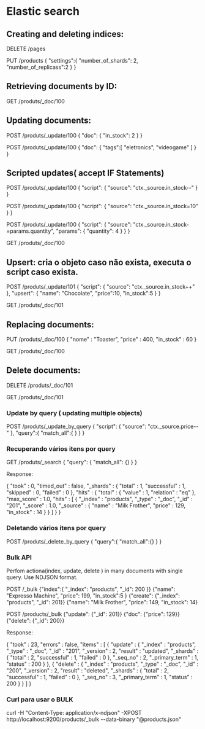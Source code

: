 # Elastic search

## Creating and deleting indices:

DELETE /pages

PUT /products 
{
   "settings":{
      "number_of_shards": 2,
      "number_of_replicass":2
   }
}

## Retrieving documents by ID:

GET /produts/_doc/100


## Updating documents:

POST /produts/_update/100
{
  "doc": {
    "in_stock": 2
  }
}

POST /produts/_update/100
{
  "doc": {
    "tags":[
      "eletronics",
      "videogame"
    ]
  }
}

## Scripted updates( accept IF Statements)

POST /produts/_update/100
{
  "script": {
    "source": "ctx._source.in_stock--"
  }
}

POST /produts/_update/100
{
  "script": {
    "source": "ctx._source.in_stock=10"
  }
}

POST /produts/_update/100
{
  "script": {
    "source": "ctx._source.in_stock-=params.quantity",
    "params": {
      "quantity": 4
    }
  }
}

GET /produts/_doc/100

## Upsert: cria o objeto caso não exista, executa o script caso exista.

POST /produts/_update/101
{
  "script": {
    "source": "ctx._source.in_stock++"
  },
  "upsert": {
    "name": "Chocolate",
    "price":10,
    "in_stock":5
  }
}

GET /produts/_doc/101

## Replacing documents:

PUT /produts/_doc/100
{
  "nome" : "Toaster",
    "price" : 400,
    "in_stock" : 60
}

GET /produts/_doc/100


## Delete documents:

DELETE /produts/_doc/101

GET /produts/_doc/101

### Update by query ( updating multiple objects)
POST /produts/_update_by_query
{
 "script": {
    "source": "ctx._source.price--"
  },
  "query":{
    "match_all":{  }
  }
}

### Recuperando vários itens por query
GET /produts/_search
{
  "query": {
    "match_all": {}
  }
}

Response:

{
  "took" : 0,
  "timed_out" : false,
  "_shards" : {
    "total" : 1,
    "successful" : 1,
    "skipped" : 0,
    "failed" : 0
  },
  "hits" : {
    "total" : {
      "value" : 1,
      "relation" : "eq"
    },
    "max_score" : 1.0,
    "hits" : [
      {
        "_index" : "products",
        "_type" : "_doc",
        "_id" : "201",
        "_score" : 1.0,
        "_source" : {
          "name" : "Milk Frother",
          "price" : 129,
          "in_stock" : 14
        }
      }
    ]
  }
}

### Deletando vários itens por query
POST /produts/_delete_by_query
{
  "query":{
    "match_all":{}
  }
}

### Bulk API 

Perfom actiona(index, update, delete ) in many documents with single query. Use NDJSON format.

POST /_bulk
{"index":{ "_index": "products", "_id": 200  }}
{"name": "Expresso Machine", "price": 199, "in_stock":5 }
{"create": {"_index": "products", "_id": 201}}
{"name": "Milk Frother", "price": 149, "in_stock": 14}


POST /products/_bulk
{"update": {"_id": 201}}
{"doc": {"price": 129}}
{"delete": {"_id": 200}}

Response:

{
  "took" : 23,
  "errors" : false,
  "items" : [
    {
      "update" : {
        "_index" : "products",
        "_type" : "_doc",
        "_id" : "201",
        "_version" : 2,
        "result" : "updated",
        "_shards" : {
          "total" : 2,
          "successful" : 1,
          "failed" : 0
        },
        "_seq_no" : 2,
        "_primary_term" : 1,
        "status" : 200
      }
    },
    {
      "delete" : {
        "_index" : "products",
        "_type" : "_doc",
        "_id" : "200",
        "_version" : 2,
        "result" : "deleted",
        "_shards" : {
          "total" : 2,
          "successful" : 1,
          "failed" : 0
        },
        "_seq_no" : 3,
        "_primary_term" : 1,
        "status" : 200
      }
    }
  ]
}

### Curl para usar o BULK 

curl -H "Content-Type: application/x-ndjson" -XPOST http://localhost:9200/products/_bulk --data-binary "@products.json" 

 
